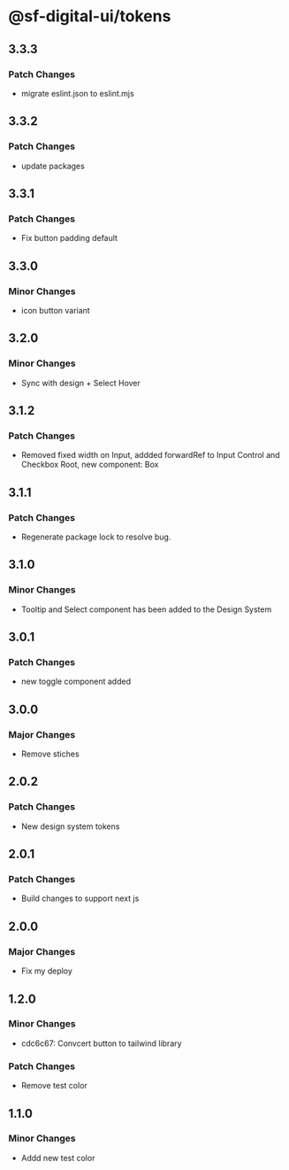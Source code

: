 # @sf-digital-ui/tokens

## 3.3.3

### Patch Changes

- migrate eslint.json to eslint.mjs

## 3.3.2

### Patch Changes

- update packages

## 3.3.1

### Patch Changes

- Fix button padding default

## 3.3.0

### Minor Changes

- icon button variant

## 3.2.0

### Minor Changes

- Sync with design + Select Hover

## 3.1.2

### Patch Changes

- Removed fixed width on Input, addded forwardRef to Input Control and Checkbox Root, new component: Box

## 3.1.1

### Patch Changes

- Regenerate package lock to resolve bug.

## 3.1.0

### Minor Changes

- Tooltip and Select component has been added to the Design System

## 3.0.1

### Patch Changes

- new toggle component added

## 3.0.0

### Major Changes

- Remove stiches

## 2.0.2

### Patch Changes

- New design system tokens

## 2.0.1

### Patch Changes

- Build changes to support next js

## 2.0.0

### Major Changes

- Fix my deploy

## 1.2.0

### Minor Changes

- cdc6c67: Convcert button to tailwind library

### Patch Changes

- Remove test color

## 1.1.0

### Minor Changes

- Addd new test color
